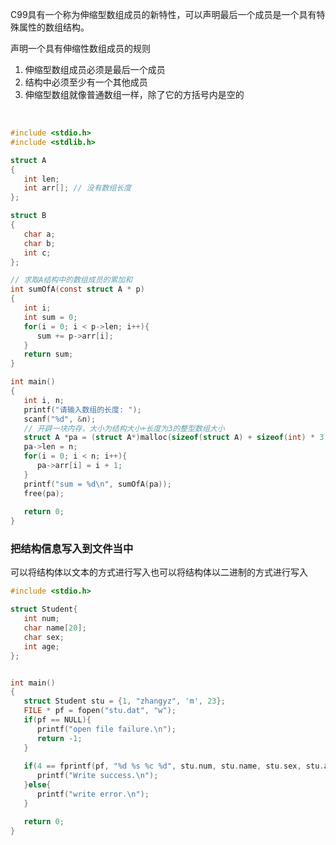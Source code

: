 
C99具有一个称为伸缩型数组成员的新特性，可以声明最后一个成员是一个具有特殊属性的数组结构。

声明一个具有伸缩性数组成员的规则
1) 伸缩型数组成员必须是最后一个成员
2) 结构中必须至少有一个其他成员
3) 伸缩型数组就像普通数组一样，除了它的方括号内是空的

<br/>

```c
#include <stdio.h>
#include <stdlib.h>

struct A
{
   int len;
   int arr[]; // 没有数组长度
};

struct B
{
   char a;
   char b;
   int c;
};

// 求取A结构中的数组成员的累加和
int sumOfA(const struct A * p)
{
   int i;
   int sum = 0;
   for(i = 0; i < p->len; i++){
      sum += p->arr[i];
   }
   return sum;
}

int main()
{
   int i, n;
   printf("请输入数组的长度: ");
   scanf("%d", &n);
   // 开辟一块内存，大小为结构大小+长度为3的整型数组大小
   struct A *pa = (struct A*)malloc(sizeof(struct A) + sizeof(int) * 3);
   pa->len = n;
   for(i = 0; i < n; i++){
      pa->arr[i] = i + 1;
   }
   printf("sum = %d\n", sumOfA(pa)); 
   free(pa);
   
   return 0;
}
```

### 把结构信息写入到文件当中

可以将结构体以文本的方式进行写入也可以将结构体以二进制的方式进行写入

```c
#include <stdio.h>

struct Student{
   int num;
   char name[20];
   char sex;
   int age;
};


int main()
{
   struct Student stu = {1, "zhangyz", 'm', 23};
   FILE * pf = fopen("stu.dat", "w");
   if(pf == NULL){
      printf("open file failure.\n");
      return -1;
   }
   
   if(4 == fprintf(pf, "%d %s %c %d", stu.num, stu.name, stu.sex, stu.age)){
      printf("Write success.\n");
   }else{
      printf("write error.\n");
   }

   return 0;
}
```
